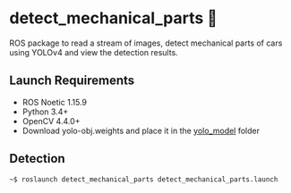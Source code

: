 # detect_mechanical_parts :construction:

ROS package to read a stream of images, detect mechanical parts of cars using YOLOv4 and view the detection results.

## Launch Requirements
* ROS Noetic 1.15.9
* Python 3.4+
* OpenCV 4.4.0+
* Download yolo-obj.weights and place it in the [yolo_model](yolo_model) folder

## Detection
```shell
~$ roslaunch detect_mechanical_parts detect_mechanical_parts.launch
```